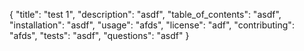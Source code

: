 {
	"title": "test 1",
	"description": "asdf",
	"table_of_contents": "asdf",
	"installation": "asdf",
	"usage": "afds",
	"license": "adf",
	"contributing": "afds",
	"tests": "asdf",
	"questions": "asdf"
}